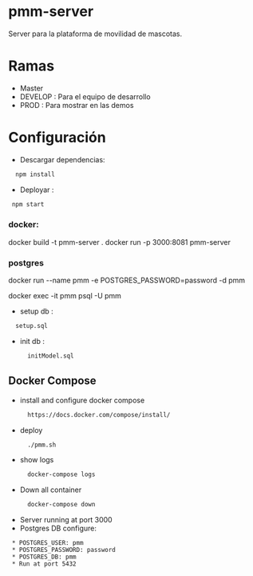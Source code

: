 # pmm-server
Server para la plataforma de movilidad de mascotas.

# Ramas
  - Master
  - DEVELOP : Para el equipo de desarrollo
  - PROD : Para mostrar en las demos
# Configuración
  - Descargar dependencias:
  ```sh
    npm install
  ```
  - Deployar :
  ```sh
   npm start
  ```
### docker:
docker build -t pmm-server .
docker run -p 3000:8081 pmm-server

### postgres
docker run --name pmm -e POSTGRES_PASSWORD=password -d pmm

docker exec -it pmm psql -U pmm

  - setup db :
  ```sh
    setup.sql
  ```
- init db :
  ```sh
    initModel.sql
  ```
## Docker Compose
- install and configure docker compose
  ```sh
    https://docs.docker.com/compose/install/
  ```
- deploy
  ```sh
    ./pmm.sh
  ```
- show logs
  ```sh
    docker-compose logs
  ```
- Down all container
  ```sh
    docker-compose down
  ```
- Server running at port 3000
- Postgres DB configure:
 ```
  * POSTGRES_USER: pmm
  * POSTGRES_PASSWORD: password
  * POSTGRES_DB: pmm
  * Run at port 5432
 ```